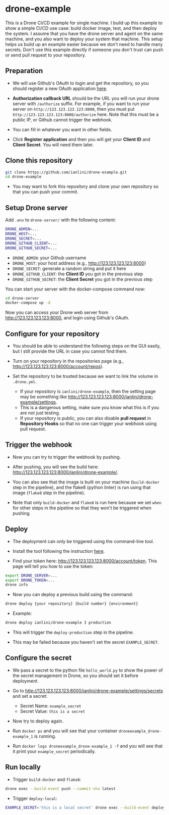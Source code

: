 # drone-example

This is a Drone CI/CD example for single machine.
I build up this example to show a simple CI/CD use case: build docker image, test, and then deploy the system.
I assume that you have the drone server and agent on the same machine, and you also want to deploy your system that machine.
This setup helps us build up an example easier because we don't need to handle many secrets.
Don't use this example directly if someone you don't trust can push or send pull request to your repository.

## Preparation

- We will use Github's OAuth to login and get the repository, so you should register a new OAuth application [here](https://github.com/settings/applications/new).

- **Authorization callback URL** should be the URL you will run your drone server with `/authorize` suffix. For example, if you want to run your server on `http://123.123.123.123:8000`, then you must put `http://123.123.123.123:8000/authorize` here. Note that this must be a public IP, or Github cannot trigger the webhook.

- You can fill in whatever you want in other fields.

- Click **Register application** and then you will get your **Client ID** and **Client Secret**. You will need them later.

## Clone this repository

```bash
git clone https://github.com/ianlini/drone-example.git
cd drone-example
```

- You may want to fork this repository and clone your own repository so that you can push your commit.

## Setup Drone server

Add `.env` to `drone-server/` with the following content:

```bash
DRONE_ADMIN=...
DRONE_HOST=...
DRONE_SECRET=...
DRONE_GITHUB_CLIENT=...
DRONE_GITHUB_SECRET=...
```

- `DRONE_ADMIN`: your Github username
- `DRONE_HOST`: your host address (e.g., http://123.123.123.123:8000)
- `DRONE_SECRET`: generate a random string and put it here
- `DRONE_GITHUB_CLIENT`: the **Client ID** you got in the previous step
- `DRONE_GITHUB_SECRET`: the **Client Secret** you got in the previous step

You can start your server with the docker-compose command now:

```bash
cd drone-server
docker-compose up -d
```

Now you can access your Drone web server from http://123.123.123.123:8000, and login using Github's OAuth.

## Configure for your repository

- You should be able to understand the following steps on the GUI easily, but I still provide the URL in case you cannot find them.

- Turn on your repository in the repositories page (e.g., http://123.123.123.123:8000/account/repos).

- Set the repository to be trusted because we want to link the volume in `.drone.yml`.
  - If your repository is `ianlini/drone-example`, then the setting page may be something like http://123.123.123.123:8000/ianlini/drone-example/settings.
  - This is a dangerous setting, make sure you know what this is if you are not just testing.
  - If your repository is public, you can also disable **pull request** in **Repository Hooks** so that no one can trigger your webhook using pull request.

## Trigger the webhook

- Now you can try to trigger the webhook by pushing.

- After pushing, you will see the build here: http://123.123.123.123:8000/ianlini/drone-example/.

- You can also see that the image is built on your machine (`build-docker` step in the pipeline), and the flake8 (python linter) is run using that image (`flake8` step in the pipeline).

- Note that only `build-docker` and `flake8` is run here because we set `when` for other steps in the pipeline so that they won't be triggered when pushing.

## Deploy

- The deployment can only be triggered using the command-line tool.

- Install the tool following the instruction [here](http://docs.drone.io/cli-installation/).

- Find your token here: http://123.123.123.123:8000/account/token. This page will tell you how to use the token:

```bash
export DRONE_SERVER=...
export DRONE_TOKEN=...
drone info
```

- Now you can deploy a previous build using the command:

```bash
drone deploy {your repository} {build number} {environment}
```

- Example:

```bash
drone deploy ianlini/drone-example 3 production
```

- This will trigger the `deploy-production` step in the pipeline.

- This may be failed because you haven't set the secret `EXAMPLE_SECRET`.

## Configure the secret

- We pass a secret to the python file `hello_world.py` to show the power of the secret management in Drone, so you should set it before deployment.

- Go to http://123.123.123.123:8000/ianlini/drone-example/settings/secrets and set a secret:
  - Secret Name: `example_secret`
  - Secret Value: `this is a secret`

- Now try to deploy again.

- Run `docker ps` and you will see that your container `droneexample_drone-example_1` is running.

- Run `docker logs droneexample_drone-example_1 -f` and you will see that it print your `example_secret` periodically.

## Run locally

- Trigger `build-docker` and `flake8`:

```bash
drone exec --build-event push --commit-sha latest
```

- Trigger `deploy-local`:

```bash
EXAMPLE_SECRET='this is a local secret' drone exec --build-event deployment --build-target local --commit-sha latest
```

